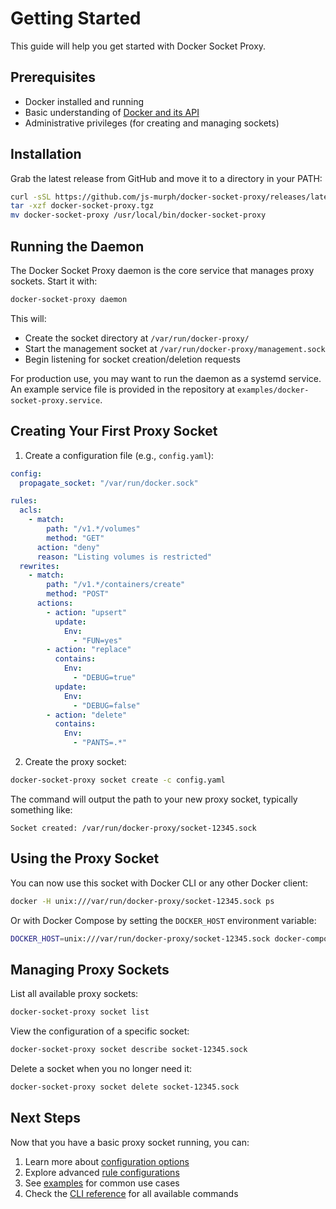 # Getting Started

This guide will help you get started with Docker Socket Proxy.

## Prerequisites

- Docker installed and running
- Basic understanding of [Docker and its API](https://docs.docker.com/reference/api/engine/version/v1.48/#tag/Container)
- Administrative privileges (for creating and managing sockets)

## Installation

Grab the latest release from GitHub and move it to a directory in your PATH:

```bash
curl -sSL https://github.com/js-murph/docker-socket-proxy/releases/latest/download/docker-socket-proxy.tgz
tar -xzf docker-socket-proxy.tgz
mv docker-socket-proxy /usr/local/bin/docker-socket-proxy
```

## Running the Daemon

The Docker Socket Proxy daemon is the core service that manages proxy sockets. Start it with:

```bash
docker-socket-proxy daemon
```

This will:

- Create the socket directory at `/var/run/docker-proxy/`
- Start the management socket at `/var/run/docker-proxy/management.sock`
- Begin listening for socket creation/deletion requests

For production use, you may want to run the daemon as a systemd service. An example service file is provided in the repository at `examples/docker-socket-proxy.service`.

## Creating Your First Proxy Socket

1. Create a configuration file (e.g., `config.yaml`):

```yaml
config:
  propagate_socket: "/var/run/docker.sock"

rules:
  acls:
    - match:
        path: "/v1.*/volumes"
        method: "GET"
      action: "deny"
      reason: "Listing volumes is restricted"
  rewrites:
    - match:
        path: "/v1.*/containers/create"
        method: "POST"
      actions:
        - action: "upsert"
          update:
            Env:
              - "FUN=yes"
        - action: "replace"
          contains:
            Env:
              - "DEBUG=true"
          update:
            Env:
              - "DEBUG=false"
        - action: "delete"
          contains:
            Env:
              - "PANTS=.*"
```

2. Create the proxy socket:

```bash
docker-socket-proxy socket create -c config.yaml
```

The command will output the path to your new proxy socket, typically something like:

```
Socket created: /var/run/docker-proxy/socket-12345.sock
```

## Using the Proxy Socket

You can now use this socket with Docker CLI or any other Docker client:

```bash
docker -H unix:///var/run/docker-proxy/socket-12345.sock ps
```

Or with Docker Compose by setting the `DOCKER_HOST` environment variable:

```bash
DOCKER_HOST=unix:///var/run/docker-proxy/socket-12345.sock docker-compose up
```

## Managing Proxy Sockets

List all available proxy sockets:

```bash
docker-socket-proxy socket list
```

View the configuration of a specific socket:

```bash
docker-socket-proxy socket describe socket-12345.sock
```

Delete a socket when you no longer need it:

```bash
docker-socket-proxy socket delete socket-12345.sock
```

## Next Steps

Now that you have a basic proxy socket running, you can:

1. Learn more about [configuration options](configuration/index.md)
2. Explore advanced [rule configurations](configuration/rules.md)
3. See [examples](configuration/examples.md) for common use cases
4. Check the [CLI reference](cli-reference.md) for all available commands
